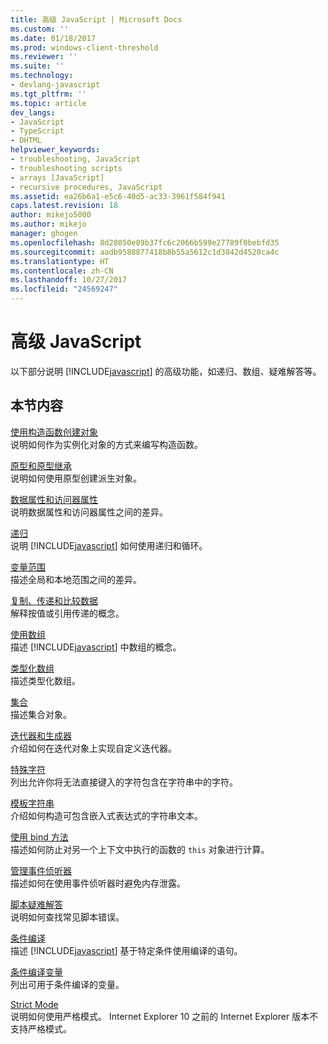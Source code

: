 ```yaml
---
title: 高级 JavaScript | Microsoft Docs
ms.custom: ''
ms.date: 01/18/2017
ms.prod: windows-client-threshold
ms.reviewer: ''
ms.suite: ''
ms.technology:
- devlang-javascript
ms.tgt_pltfrm: ''
ms.topic: article
dev_langs:
- JavaScript
- TypeScript
- DHTML
helpviewer_keywords:
- troubleshooting, JavaScript
- troubleshooting scripts
- arrays [JavaScript]
- recursive procedures, JavaScript
ms.assetid: ea26b6a1-e5c6-40d5-ac33-3961f584f941
caps.latest.revision: 18
author: mikejo5000
ms.author: mikejo
manager: ghogen
ms.openlocfilehash: 8d28050e89b37fc6c2066b599e27789f0bebfd35
ms.sourcegitcommit: aadb9588877418b8b55a5612c1d3842d4520ca4c
ms.translationtype: HT
ms.contentlocale: zh-CN
ms.lasthandoff: 10/27/2017
ms.locfileid: "24569247"
---
```

# <a name="advanced-javascript"></a>高级 JavaScript
以下部分说明 [!INCLUDE[javascript](../../javascript/includes/javascript-md.md)] 的高级功能，如递归、数组、疑难解答等。  
  
## <a name="in-this-section"></a>本节内容  
 [使用构造函数创建对象](../../javascript/advanced/using-constructors-to-define-types.md)  
 说明如何作为实例化对象的方式来编写构造函数。  
  
 [原型和原型继承](../../javascript/advanced/prototypes-and-prototype-inheritance.md)  
 说明如何使用原型创建派生对象。  
  
 [数据属性和访问器属性](../../javascript/advanced/data-properties-and-accessor-properties.md)  
 说明数据属性和访问器属性之间的差异。  
  
 [递归](../../javascript/advanced/recursion-javascript.md)  
 说明 [!INCLUDE[javascript](../../javascript/includes/javascript-md.md)] 如何使用递归和循环。  
  
 [变量范围](../../javascript/advanced/variable-scope-javascript.md)  
 描述全局和本地范围之间的差异。  
  
 [复制、传递和比较数据](../../javascript/advanced/copying-passing-and-comparing-data-javascript.md)  
 解释按值或引用传递的概念。  
  
 [使用数组](../../javascript/advanced/using-arrays-javascript.md)  
 描述 [!INCLUDE[javascript](../../javascript/includes/javascript-md.md)] 中数组的概念。  
  
 [类型化数组](../../javascript/advanced/typed-arrays-javascript.md)  
 描述类型化数组。  
  
 [集合](../../javascript/advanced/collections-javascript.md)  
 描述集合对象。  
  
 [迭代器和生成器](../../javascript/advanced/iterators-and-generators-javascript.md)  
 介绍如何在迭代对象上实现自定义迭代器。  
  
 [特殊字符](../../javascript/advanced/special-characters-javascript.md)  
 列出允许你将无法直接键入的字符包含在字符串中的字符。  
  
 [模板字符串](../../javascript/advanced/template-strings-javascript.md)  
 介绍如何构造可包含嵌入式表达式的字符串文本。  
  
 [使用 bind 方法](../../javascript/advanced/using-the-bind-method-javascript.md)  
 描述如何防止对另一个上下文中执行的函数的 `this` 对象进行计算。  
  
 [管理事件侦听器](../../javascript/advanced/managing-event-listeners.md)  
 描述如何在使用事件侦听器时避免内存泄露。  
  
 [脚本疑难解答](../../javascript/advanced/troubleshooting-your-scripts-javascript.md)  
 说明如何查找常见脚本错误。  
  
 [条件编译](../../javascript/advanced/conditional-compilation-javascript.md)  
 描述 [!INCLUDE[javascript](../../javascript/includes/javascript-md.md)] 基于特定条件使用编译的语句。  
  
 [条件编译变量](../../javascript/advanced/conditional-compilation-variables-javascript.md)  
 列出可用于条件编译的变量。  
  
 [Strict Mode](../../javascript/advanced/strict-mode-javascript.md)  
 说明如何使用严格模式。 Internet Explorer 10 之前的 Internet Explorer 版本不支持严格模式。
